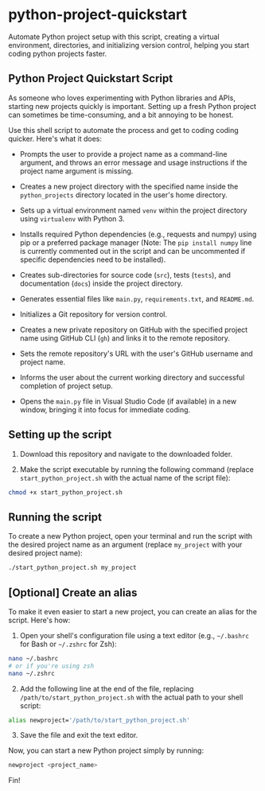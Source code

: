 # python-project-quickstart
Automate Python project setup with this script, creating a virtual environment, directories, and initializing version control, helping you start coding python projects faster.

## Python Project Quickstart Script

As someone who loves experimenting with Python libraries and APIs, starting new projects quickly is important. Setting up a fresh Python project can sometimes be time-consuming, and a bit annoying to be honest.

Use this shell script to automate the process and get to coding coding quicker. Here's what it does:

- Prompts the user to provide a project name as a command-line argument, and throws an error message and usage instructions if the project name argument is missing.

- Creates a new project directory with the specified name inside the `python_projects` directory located in the user's home directory.

- Sets up a virtual environment named `venv` within the project directory using `virtualenv` with Python 3.

- Installs required Python dependencies (e.g., requests and numpy) using pip or a preferred package manager (Note: The `pip install numpy` line is currently commented out in the script and can be uncommented if specific dependencies need to be installed).

- Creates sub-directories for source code (`src`), tests (`tests`), and documentation (`docs`) inside the project directory.

- Generates essential files like `main.py`, `requirements.txt`, and `README.md`.

- Initializes a Git repository for version control.

- Creates a new private repository on GitHub with the specified project name using GitHub CLI (`gh`) and links it to the remote repository.

- Sets the remote repository's URL with the user's GitHub username and project name.

- Informs the user about the current working directory and successful completion of project setup.

- Opens the `main.py` file in Visual Studio Code (if available) in a new window, bringing it into focus for immediate coding.

## Setting up the script

1. Download this repository and navigate to the downloaded folder.

2. Make the script executable by running the following command (replace `start_python_project.sh` with the actual name of the script file):

```bash
chmod +x start_python_project.sh
```

## Running the script

To create a new Python project, open your terminal and run the script with the desired project name as an argument (replace `my_project` with your desired project name):

```bash
./start_python_project.sh my_project
```

## [Optional] Create an alias

To make it even easier to start a new project, you can create an alias for the script. Here's how:

1. Open your shell's configuration file using a text editor (e.g., `~/.bashrc` for Bash or `~/.zshrc` for Zsh):

```bash
nano ~/.bashrc
# or if you're using zsh
nano ~/.zshrc
```

2. Add the following line at the end of the file, replacing `/path/to/start_python_project.sh` with the actual path to your shell script:

```bash
alias newproject='/path/to/start_python_project.sh'
```

3. Save the file and exit the text editor.

Now, you can start a new Python project simply by running:

```bash
newproject <project_name>
```

Fin!